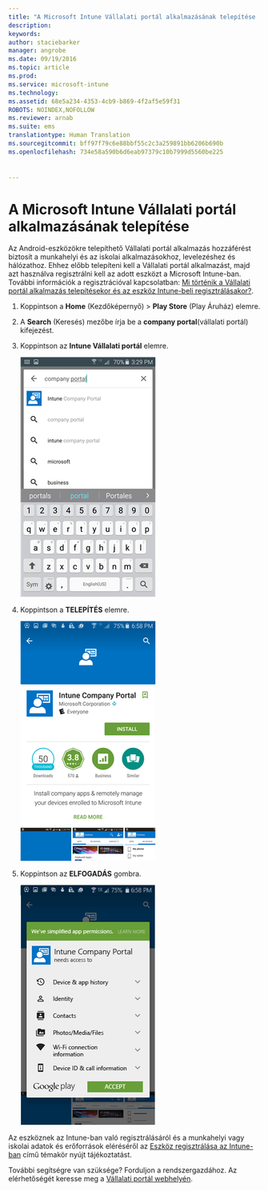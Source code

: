 ```yaml
---
title: "A Microsoft Intune Vállalati portál alkalmazásának telepítése | Microsoft Intune"
description: 
keywords: 
author: staciebarker
manager: angrobe
ms.date: 09/19/2016
ms.topic: article
ms.prod: 
ms.service: microsoft-intune
ms.technology: 
ms.assetid: 68e5a234-4353-4cb9-b869-4f2af5e59f31
ROBOTS: NOINDEX,NOFOLLOW
ms.reviewer: arnab
ms.suite: ems
translationtype: Human Translation
ms.sourcegitcommit: bff97f79c6e88bbf55c2c3a259891bb6206b690b
ms.openlocfilehash: 734e58a590b6d6eab97379c10b7999d5560be225


---
```



# A Microsoft Intune Vállalati portál alkalmazásának telepítése

Az Android-eszközökre telepíthető Vállalati portál alkalmazás hozzáférést biztosít a munkahelyi és az iskolai alkalmazásokhoz, levelezéshez és hálózathoz.  Ehhez előbb telepíteni kell a Vállalati portál alkalmazást, majd azt használva regisztrálni kell az adott eszközt a Microsoft Intune-ban. További információk a regisztrációval kapcsolatban: [Mi történik a Vállalati portál alkalmazás telepítésekor és az eszköz Intune-beli regisztrálásakor?](what-happens-if-you-install-the-company-portal-app-and-enroll-your-device-in-intune-android.md).

1.  Koppintson a **Home** (Kezdőképernyő) &gt; **Play Store** (Play Áruház) elemre.

2.  A **Search** (Keresés) mezőbe írja be a **company portal**(vállalati portál) kifejezést.

3.  Koppintson az **Intune Vállalati portál** elemre.

    ![android-search-company-portal](./media/and-cpinstall-1-search-cp.png)

4.  Koppintson a **TELEPÍTÉS** elemre.

    ![android-install-company-portal](./media/and-cpinstall-2-install.png)

5.  Koppintson az **ELFOGADÁS** gombra.

    ![android-accept-company-portal-terms](./media/and-cpinstall-3-cp-accept.png)

Az eszköznek az Intune-ban való regisztrálásáról és a munkahelyi vagy iskolai adatok és erőforrások eléréséről az [Eszköz regisztrálása az Intune-ban](enroll-your-device-in-Intune-android.md) című témakör nyújt tájékoztatást.

További segítségre van szüksége? Forduljon a rendszergazdához. Az elérhetőségét keresse meg a [Vállalati portál webhelyén](http://portal.manage.microsoft.com).




<!--HONumber=Sep16_HO3-->


